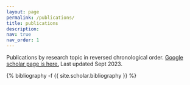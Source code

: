 ```yaml
---
layout: page
permalink: /publications/
title: publications
description: 
nav: true
nav_order: 1
---
```


Publications by research topic in reversed chronological order. <a href="https://scholar.google.com/citations?user=NjiIcLUAAAAJ&hl=en&oi=ao">Google scholar page is here.</a> Last updated Sept 2023.

<!-- _pages/publications.md -->
<div class="publications">

{% bibliography -f {{ site.scholar.bibliography }} %}

</div>

